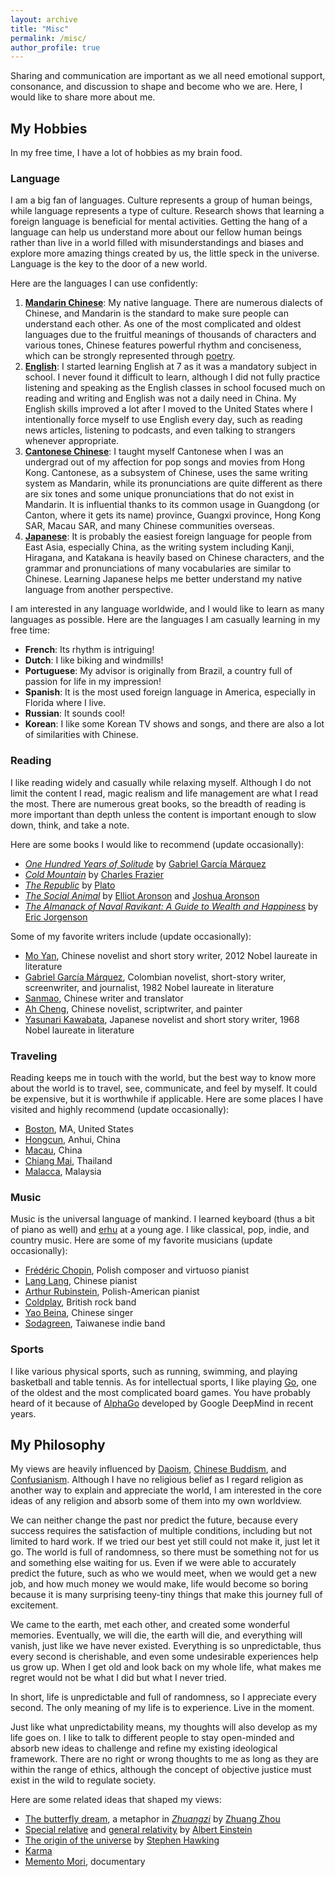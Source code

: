 ```yaml
---
layout: archive
title: "Misc"
permalink: /misc/
author_profile: true
---
```

Sharing and communication are important as we all need emotional support, consonance, and discussion to shape and become who we are. Here, I would like to share more about me.


## My Hobbies ##
In my free time, I have a lot of hobbies as my brain food.  


### Language ###
I am a big fan of languages. Culture represents a group of human beings, while language represents a type of culture. Research shows that learning a foreign language is beneficial for mental activities. Getting the hang of a language can help us understand more about our fellow human beings rather than live in a world filled with misunderstandings and biases and explore more amazing things created by us, the little speck in the universe. Language is the key to the door of a new world. 

Here are the languages I can use confidently:
1. [**Mandarin Chinese**](https://www.britannica.com/topic/Mandarin-language): My native language. There are numerous dialects of Chinese, and Mandarin is the standard to make sure people can understand each other. As one of the most complicated and oldest languages due to the fruitful meanings of thousands of characters and various tones, Chinese features powerful rhythm and conciseness, which can be strongly represented through [poetry](https://en.wikipedia.org/wiki/Chinese_poetry).
2. [**English**](https://en.wikipedia.org/wiki/English_language): I started learning English at 7 as it was a mandatory subject in school. I never found it difficult to learn, although I did not fully practice listening and speaking as the English classes in school focused much on reading and writing and English was not a daily need in China. My English skills improved a lot after I moved to the United States where I intentionally force myself to use English every day, such as reading news articles, listening to podcasts, and even talking to strangers whenever appropriate.
3. [**Cantonese Chinese**](https://www.britannica.com/topic/Cantonese-language): I taught myself Cantonese when I was an undergrad out of my affection for pop songs and movies from Hong Kong. Cantonese, as a subsystem of Chinese, uses the same writing system as Mandarin, while its pronunciations are quite different as there are six tones and some unique pronunciations that do not exist in Mandarin. It is influential thanks to its common usage in Guangdong (or Canton, where it gets its name) province, Guangxi province, Hong Kong SAR, Macau SAR, and many Chinese communities overseas. 
4. [**Japanese**](https://en.wikipedia.org/wiki/Japanese_language): It is probably the easiest foreign language for people from East Asia, especially China, as the writing system including Kanji, Hiragana, and Katakana is heavily based on Chinese characters, and the grammar and pronunciations of many vocabularies are similar to Chinese. Learning Japanese helps me better understand my native language from another perspective. 

I am interested in any language worldwide, and I would like to learn as many languages as possible. Here are the languages I am casually learning in my free time:
* **French**: Its rhythm is intriguing!
* **Dutch**: I like biking and windmills!
* **Portuguese**: My advisor is originally from Brazil, a country full of passion for life in my impression! 
* **Spanish**: It is the most used foreign language in America, especially in Florida where I live. 
* **Russian**: It sounds cool!
* **Korean**: I like some Korean TV shows and songs, and there are also a lot of similarities with Chinese.


### Reading ###
I like reading widely and casually while relaxing myself. Although I do not limit the content I read, magic realism and life management are what I read the most. There are numerous great books, so the breadth of reading is more important than depth unless the content is important enough to slow down, think, and take a note. 

Here are some books I would like to recommend (update occasionally):
* [_One Hundred Years of Solitude_](https://www.britannica.com/topic/One-Hundred-Years-of-Solitude) by [Gabriel García Márquez](https://www.nobelprize.org/prizes/literature/1982/marquez/biographical/)
* [_Cold Mountain_](https://en.wikipedia.org/wiki/Cold_Mountain_(novel)) by [Charles Frazier](https://en.wikipedia.org/wiki/Charles_Frazier)
* [_The Republic_](https://www.britannica.com/topic/The-Republic) by [Plato](https://plato.stanford.edu/entries/plato/)
* [_The Social Animal_](https://www.goodreads.com/en/book/show/203968) by [Elliot Aronson](https://aronson.socialpsychology.org/) and [Joshua Aronson](https://steinhardt.nyu.edu/people/joshua-aronson)
* [_The Almanack of Naval Ravikant: A Guide to Wealth and Happiness_](https://www.navalmanack.com/) by [Eric Jorgenson](https://www.goodreads.com/author/show/4029970.Eric_Jorgenson)

Some of my favorite writers include (update occasionally):
* [Mo Yan](https://www.nobelprize.org/prizes/literature/2012/yan/facts/), Chinese novelist and short story writer, 2012 Nobel laureate in literature
* [Gabriel García Márquez](https://www.nobelprize.org/prizes/literature/1982/marquez/biographical/), Colombian novelist, short-story writer, screenwriter, and journalist, 1982 Nobel laureate in literature
* [Sanmao]([https://en.wikipedia.org/wiki/Sanmao_(writer)](https://www.chopsueyclub.com/blogs/blog/san-mao)), Chinese writer and translator
* [Ah Cheng](https://www.ndbooks.com/author/ah-cheng/), Chinese novelist, scriptwriter, and painter
* [Yasunari Kawabata](https://www.nobelprize.org/prizes/literature/1968/kawabata/biographical/), Japanese novelist and short story writer, 1968 Nobel laureate in literature


### Traveling ###
Reading keeps me in touch with the world, but the best way to know more about the world is to travel, see, communicate, and feel by myself. It could be expensive, but it is worthwhile if applicable. 
Here are some places I have visited and highly recommend (update occasionally):
* [Boston](https://www.meetboston.com/), MA, United States
* [Hongcun](https://whc.unesco.org/en/list/1002/), Anhui, China
* [Macau](https://www.macaotourism.gov.mo/en/), China
* [Chiang Mai](https://en.wikipedia.org/wiki/Chiang_Mai), Thailand
* [Malacca](https://www.melaka-tourism.com/), Malaysia


### Music ###
Music is the universal language of mankind. I learned keyboard (thus a bit of piano as well) and [erhu](https://en.wikipedia.org/wiki/Erhu) at a young age. I like classical, pop, indie, and country music. Here are some of my favorite musicians (update occasionally):
* [Frédéric Chopin](https://www.youtube.com/@chopininstitute), Polish composer and virtuoso pianist
* [Lang Lang](https://www.youtube.com/watch?v=j0tK9F_6g2w), Chinese pianist
* [Arthur Rubinstein](https://www.youtube.com/watch?v=ttLRonyyMak), Polish-American pianist
* [Coldplay](https://www.youtube.com/watch?v=j82L3pLjb_0), British rock band
* [Yao Beina](https://www.youtube.com/watch?v=h8MjP2t1zXw), Chinese singer
* [Sodagreen](https://www.youtube.com/watch?v=cuEja-aL1Uk), Taiwanese indie band



### Sports ###
I like various physical sports, such as running, swimming, and playing basketball and table tennis. As for intellectual sports, I like playing [Go](https://www.britannica.com/topic/go-game), one of the oldest and the most complicated board games. You have probably heard of it because of [AlphaGo](https://www.deepmind.com/research/highlighted-research/alphago) developed by Google DeepMind in recent years.  



## My Philosophy ##
My views are heavily influenced by [Daoism](https://plato.stanford.edu/entries/daoism/), [Chinese Buddism](https://www.pewresearch.org/short-reads/2023/09/21/6-facts-about-buddhism-in-china/), and [Confusianism](https://www.britannica.com/topic/Confucianism/The-Analects-as-the-embodiment-of-Confucian-ideas). Although I have no religious belief as I regard religion as another way to explain and appreciate the world, I am interested in the core ideas of any religion and absorb some of them into my own worldview.

We can neither change the past nor predict the future, because every success requires the satisfaction of multiple conditions, including but not limited to hard work. If we tried our best yet still could not make it, just let it go. The world is full of randomness, so there must be something not for us and something else waiting for us. Even if we were able to accurately predict the future, such as who we would meet, when we would get a new job, and how much money we would make, life would become so boring because it is many surprising teeny-tiny things that make this journey full of excitement. 

We came to the earth, met each other, and created some wonderful memories. Eventually, we will die, the earth will die, and everything will vanish, just like we have never existed. Everything is so unpredictable, thus every second is cherishable, and even some undesirable experiences help us grow up. When I get old and look back on my whole life, what makes me regret would not be what I did but what I never tried. 

In short, life is unpredictable and full of randomness, so I appreciate every second. The only meaning of my life is to experience. Live in the moment.

Just like what unpredictability means, my thoughts will also develop as my life goes on. I like to talk to different people to stay open-minded and absorb new ideas to challenge and refine my existing ideological framework. There are no right or wrong thoughts to me as long as they are within the range of ethics, although the concept of objective justice must exist in the wild to regulate society. 

Here are some related ideas that shaped my views:
* [The butterfly dream](https://en.wikipedia.org/wiki/Zhuangzi_(book)#%22The_Butterfly_Dream%22), a metaphor in [_Zhuangzi_](https://en.wikipedia.org/wiki/Zhuangzi_(book)) by [Zhuang Zhou](https://www.britannica.com/biography/Zhuangzi)
* [Special relative](https://en.wikipedia.org/wiki/Special_relativity) and [general relativity](https://en.wikipedia.org/wiki/General_relativity) by [Albert Einstein](https://www.nobelprize.org/prizes/physics/1921/einstein/biographical/)
* [The origin of the universe](https://www.hawking.org.uk/in-words/lectures/the-origin-of-the-universe) by [Stephen Hawking](https://www.hawking.org.uk/biography)
* [Karma](https://en.wikipedia.org/wiki/Karma)
* [Memento Mori](https://www.imdb.com/title/tt6181962/), documentary
